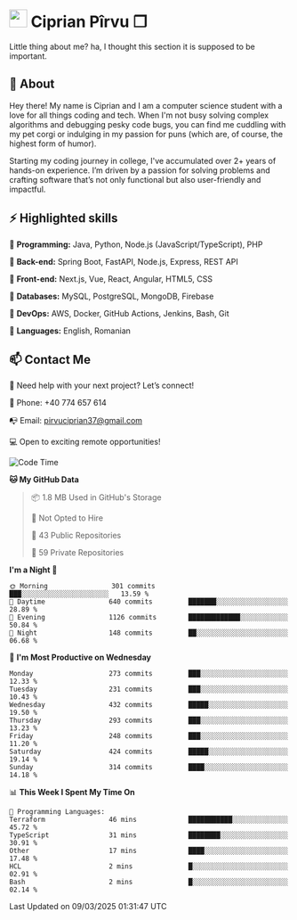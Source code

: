 # <img height="32px" src="https://user-images.githubusercontent.com/74038190/216122041-518ac897-8d92-4c6b-9b3f-ca01dcaf38ee.png"> Ciprian Pîrvu ❐ </h1>

Little thing about me? ha, I thought this section it is supposed to be important.

## 🧐 About

Hey there! My name is Ciprian and I am a computer science student with a love for all things coding and tech. When I'm not busy solving complex algorithms and debugging pesky code bugs, you can find me cuddling with my pet corgi or indulging in my passion for puns (which are, of course, the highest form of humor).

Starting my coding journey in college, I've accumulated over 2+ years of hands-on experience. I’m driven by a passion for solving problems and crafting software that’s not only functional but also user-friendly and impactful.


## ⚡ Highlighted skills

🎯 **Programming:** Java, Python, Node.js (JavaScript/TypeScript), PHP

🎯 **Back-end:** Spring Boot, FastAPI, Node.js, Express, REST API

🎯 **Front-end:** Next.js, Vue, React, Angular, HTML5, CSS

🎯 **Databases:** MySQL, PostgreSQL, MongoDB, Firebase

🎯 **DevOps:** AWS, Docker, GitHub Actions, Jenkins, Bash, Git

🎯 **Languages:** English, Romanian



## 📫 Contact Me

🤝 Need help with your next project? Let’s connect!

📱 Phone: +40 774 657 614

📭 Email: pirvuciprian37@gmail.com


💻 Open to exciting remote opportunities!

<!--START_SECTION:waka-->
![Code Time](http://img.shields.io/badge/Code%20Time-2%2C277%20hrs%2029%20mins-blue)

**🐱 My GitHub Data** 

> 📦 1.8 MB Used in GitHub's Storage 
 > 
> 🚫 Not Opted to Hire
 > 
> 📜 43 Public Repositories 
 > 
> 🔑 59 Private Repositories 
 > 
**I'm a Night 🦉** 

```text
🌞 Morning                301 commits         ███░░░░░░░░░░░░░░░░░░░░░░   13.59 % 
🌆 Daytime                640 commits         ███████░░░░░░░░░░░░░░░░░░   28.89 % 
🌃 Evening                1126 commits        █████████████░░░░░░░░░░░░   50.84 % 
🌙 Night                  148 commits         ██░░░░░░░░░░░░░░░░░░░░░░░   06.68 % 
```
📅 **I'm Most Productive on Wednesday** 

```text
Monday                   273 commits         ███░░░░░░░░░░░░░░░░░░░░░░   12.33 % 
Tuesday                  231 commits         ███░░░░░░░░░░░░░░░░░░░░░░   10.43 % 
Wednesday                432 commits         █████░░░░░░░░░░░░░░░░░░░░   19.50 % 
Thursday                 293 commits         ███░░░░░░░░░░░░░░░░░░░░░░   13.23 % 
Friday                   248 commits         ███░░░░░░░░░░░░░░░░░░░░░░   11.20 % 
Saturday                 424 commits         █████░░░░░░░░░░░░░░░░░░░░   19.14 % 
Sunday                   314 commits         ████░░░░░░░░░░░░░░░░░░░░░   14.18 % 
```


📊 **This Week I Spent My Time On** 

```text
💬 Programming Languages: 
Terraform                46 mins             ███████████░░░░░░░░░░░░░░   45.72 % 
TypeScript               31 mins             ████████░░░░░░░░░░░░░░░░░   30.91 % 
Other                    17 mins             ████░░░░░░░░░░░░░░░░░░░░░   17.48 % 
HCL                      2 mins              █░░░░░░░░░░░░░░░░░░░░░░░░   02.91 % 
Bash                     2 mins              █░░░░░░░░░░░░░░░░░░░░░░░░   02.14 % 
```


 Last Updated on 09/03/2025 01:31:47 UTC
<!--END_SECTION:waka-->
